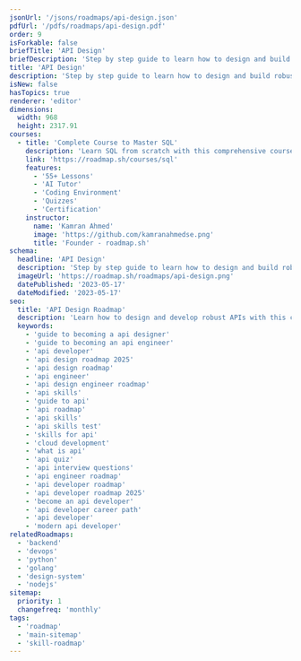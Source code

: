 ```yaml
---
jsonUrl: '/jsons/roadmaps/api-design.json'
pdfUrl: '/pdfs/roadmaps/api-design.pdf'
order: 9
isForkable: false
briefTitle: 'API Design'
briefDescription: 'Step by step guide to learn how to design and build robust APIs.'
title: 'API Design'
description: 'Step by step guide to learn how to design and build robust APIs.'
isNew: false
hasTopics: true
renderer: 'editor'
dimensions:
  width: 968
  height: 2317.91
courses:
  - title: 'Complete Course to Master SQL'
    description: 'Learn SQL from scratch with this comprehensive course'
    link: 'https://roadmap.sh/courses/sql'
    features:
      - '55+ Lessons'
      - 'AI Tutor'
      - 'Coding Environment'
      - 'Quizzes'
      - 'Certification'
    instructor:
      name: 'Kamran Ahmed'
      image: 'https://github.com/kamranahmedse.png'
      title: 'Founder - roadmap.sh'
schema:
  headline: 'API Design'
  description: 'Step by step guide to learn how to design and build robust APIs.'
  imageUrl: 'https://roadmap.sh/roadmaps/api-design.png'
  datePublished: '2023-05-17'
  dateModified: '2023-05-17'
seo:
  title: 'API Design Roadmap'
  description: 'Learn how to design and develop robust APIs with this community-driven API Design roadmap. It lists all the essential skills and tools you need to develop APIs.'
  keywords:
    - 'guide to becoming a api designer'
    - 'guide to becoming an api engineer'
    - 'api developer'
    - 'api design roadmap 2025'
    - 'api design roadmap'
    - 'api engineer'
    - 'api design engineer roadmap'
    - 'api skills'
    - 'guide to api'
    - 'api roadmap'
    - 'api skills'
    - 'api skills test'
    - 'skills for api'
    - 'cloud development'
    - 'what is api'
    - 'api quiz'
    - 'api interview questions'
    - 'api engineer roadmap'
    - 'api developer roadmap'
    - 'api developer roadmap 2025'
    - 'become an api developer'
    - 'api developer career path'
    - 'api developer'
    - 'modern api developer'
relatedRoadmaps:
  - 'backend'
  - 'devops'
  - 'python'
  - 'golang'
  - 'design-system'
  - 'nodejs'
sitemap:
  priority: 1
  changefreq: 'monthly'
tags:
  - 'roadmap'
  - 'main-sitemap'
  - 'skill-roadmap'
---
```

